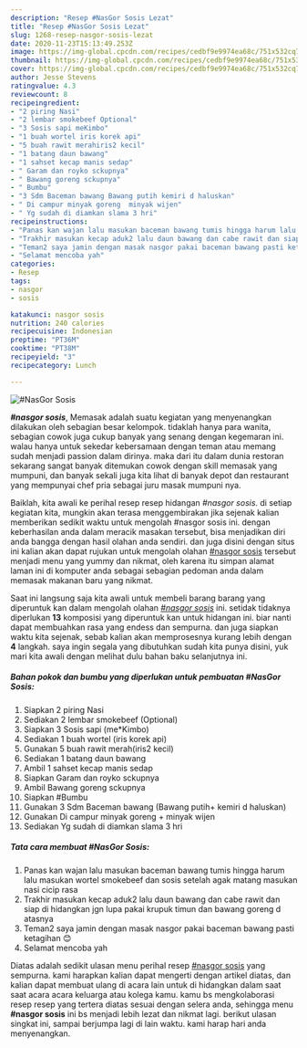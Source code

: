 ```yaml
---
description: "Resep #NasGor Sosis Lezat"
title: "Resep #NasGor Sosis Lezat"
slug: 1268-resep-nasgor-sosis-lezat
date: 2020-11-23T15:13:49.253Z
image: https://img-global.cpcdn.com/recipes/cedbf9e9974ea68c/751x532cq70/nasgor-sosis-foto-resep-utama.jpg
thumbnail: https://img-global.cpcdn.com/recipes/cedbf9e9974ea68c/751x532cq70/nasgor-sosis-foto-resep-utama.jpg
cover: https://img-global.cpcdn.com/recipes/cedbf9e9974ea68c/751x532cq70/nasgor-sosis-foto-resep-utama.jpg
author: Jesse Stevens
ratingvalue: 4.3
reviewcount: 8
recipeingredient:
- "2 piring Nasi"
- "2 lembar smokebeef Optional"
- "3 Sosis sapi meKimbo"
- "1 buah wortel iris korek api"
- "5 buah rawit merahiris2 kecil"
- "1 batang daun bawang"
- "1 sahset kecap manis sedap"
- " Garam dan royko sckupnya"
- " Bawang goreng sckupnya"
- " Bumbu"
- "3 Sdm Baceman bawang Bawang putih kemiri d haluskan"
- " Di campur minyak goreng  minyak wijen"
- " Yg sudah di diamkan slama 3 hri"
recipeinstructions:
- "Panas kan wajan lalu masukan baceman bawang tumis hingga harum lalu masukan wortel smokebeef dan sosis setelah agak matang masukan nasi cicip rasa"
- "Trakhir masukan kecap aduk2 lalu daun bawang dan cabe rawit dan siap di hidangkan jgn lupa pakai krupuk timun dan bawang goreng d atasnya"
- "Teman2 saya jamin dengan masak nasgor pakai baceman bawang pasti ketagihan 😊"
- "Selamat mencoba yah"
categories:
- Resep
tags:
- nasgor
- sosis

katakunci: nasgor sosis 
nutrition: 240 calories
recipecuisine: Indonesian
preptime: "PT36M"
cooktime: "PT38M"
recipeyield: "3"
recipecategory: Lunch

---
```



![#NasGor Sosis](https://img-global.cpcdn.com/recipes/cedbf9e9974ea68c/751x532cq70/nasgor-sosis-foto-resep-utama.jpg)

<b><i>#nasgor sosis</i></b>, Memasak adalah suatu kegiatan yang menyenangkan dilakukan oleh sebagian besar kelompok. tidaklah hanya para wanita, sebagian cowok juga cukup banyak yang senang dengan kegemaran ini. walau hanya untuk sekedar kebersamaan dengan teman atau memang sudah menjadi passion dalam dirinya. maka dari itu dalam dunia restoran sekarang sangat banyak ditemukan cowok dengan skill memasak yang mumpuni, dan banyak sekali juga kita lihat di banyak depot dan restaurant yang mempunyai chef pria sebagai juru masak mumpuni nya.

Baiklah, kita awali ke perihal resep resep hidangan <i>#nasgor sosis</i>. di setiap kegiatan kita, mungkin akan terasa menggembirakan jika sejenak kalian memberikan sedikit waktu untuk mengolah #nasgor sosis ini. dengan keberhasilan anda dalam meracik masakan tersebut, bisa menjadikan diri anda bangga dengan hasil olahan anda sendiri. dan juga disini dengan situs ini kalian akan dapat rujukan untuk mengolah olahan <u>#nasgor sosis</u> tersebut menjadi menu yang yummy dan nikmat, oleh karena itu simpan alamat laman ini di komputer anda sebagai sebagian pedoman anda dalam memasak makanan baru yang nikmat.




Saat ini langsung saja kita awali untuk membeli barang barang yang diperuntuk kan dalam mengolah olahan <u><i>#nasgor sosis</i></u> ini. setidak tidaknya diperlukan <b>13</b> komposisi yang diperuntuk kan untuk hidangan ini. biar nanti dapat membuahkan rasa yang endess dan sempurna. dan juga siapkan waktu kita sejenak, sebab kalian akan memprosesnya kurang lebih dengan <b>4</b> langkah. saya ingin segala yang dibutuhkan sudah kita punya disini, yuk mari kita awali dengan melihat dulu bahan baku selanjutnya ini.

<!--inarticleads1-->

##### Bahan pokok dan bumbu yang diperlukan untuk pembuatan #NasGor Sosis:

1. Siapkan 2 piring Nasi
1. Sediakan 2 lembar smokebeef (Optional)
1. Siapkan 3 Sosis sapi (me*Kimbo)
1. Sediakan 1 buah wortel (iris korek api)
1. Gunakan 5 buah rawit merah(iris2 kecil)
1. Sediakan 1 batang daun bawang
1. Ambil 1 sahset kecap manis sedap
1. Siapkan  Garam dan royko sckupnya
1. Ambil  Bawang goreng sckupnya
1. Siapkan  #Bumbu
1. Gunakan 3 Sdm Baceman bawang (Bawang putih+ kemiri d haluskan)
1. Gunakan  Di campur minyak goreng + minyak wijen
1. Sediakan  Yg sudah di diamkan slama 3 hri




<!--inarticleads2-->

##### Tata cara membuat #NasGor Sosis:

1. Panas kan wajan lalu masukan baceman bawang tumis hingga harum lalu masukan wortel smokebeef dan sosis setelah agak matang masukan nasi cicip rasa
1. Trakhir masukan kecap aduk2 lalu daun bawang dan cabe rawit dan siap di hidangkan jgn lupa pakai krupuk timun dan bawang goreng d atasnya
1. Teman2 saya jamin dengan masak nasgor pakai baceman bawang pasti ketagihan 😊
1. Selamat mencoba yah




Diatas adalah sedikit ulasan menu perihal resep <u>#nasgor sosis</u> yang sempurna. kami harapkan kalian dapat mengerti dengan artikel diatas, dan kalian dapat membuat ulang di acara lain untuk di hidangkan dalam saat saat acara acara keluarga atau kolega kamu. kamu bs mengkolaborasi resep resep yang tertera diatas sesuai dengan selera anda, sehingga menu <b>#nasgor sosis</b> ini bs menjadi lebih lezat dan nikmat lagi. berikut ulasan singkat ini, sampai berjumpa lagi di lain waktu. kami harap hari anda menyenangkan.
